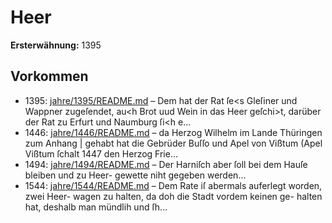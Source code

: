 # Heer

**Ersterwähnung:** 1395

## Vorkommen
- 1395: [jahre/1395/README.md](../jahre/1395/README.md) – Dem hat der Rat ſe<s Gleſiner und Wappner
zugeſendet, au<h Brot uud Wein in das Heer geſchi>t,
darüber der Rat zu Erfurt und Naumburg ſi<h e...
- 1446: [jahre/1446/README.md](../jahre/1446/README.md) – da Herzog Wilhelm im Lande Thüringen zum Anhang |
gehabt hat die Gebrüder Buſſo und Apel von Vißtum
(Apel Vißtum ſchalt 1447 den Herzog Frie...
- 1494: [jahre/1494/README.md](../jahre/1494/README.md) – Der
Harniſch aber ſoll bei dem Hauſe bleiben und zu Heer-
gewette niht gegeben werden...
- 1544: [jahre/1544/README.md](../jahre/1544/README.md) – Dem Rate iſ abermals auferlegt worden, zwei Heer-
wagen zu halten, da doh die Stadt vordem keinen ge-
halten hat, deshalb man mündlih und ſh...
